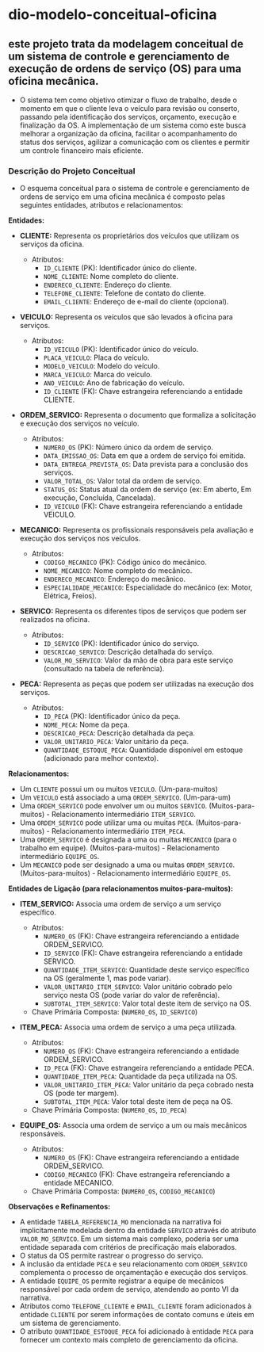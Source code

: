 # dio-modelo-conceitual-oficina
## este projeto trata da modelagem conceitual de um sistema de controle e gerenciamento de execução de ordens de serviço (OS) para uma oficina mecânica.
  - O sistema tem como objetivo otimizar o fluxo de trabalho, desde o momento em que o cliente leva o veículo para revisão ou conserto, passando pela identificação dos serviços, orçamento, execução e finalização da OS. A implementação de um sistema como este busca melhorar a organização da oficina, facilitar o acompanhamento do status dos serviços, agilizar a comunicação com os clientes e permitir um controle financeiro mais eficiente.

### Descrição do Projeto Conceitual
  - O esquema conceitual para o sistema de controle e gerenciamento de ordens de serviço em uma oficina mecânica é composto pelas seguintes entidades, atributos e relacionamentos:

**Entidades:**

* **CLIENTE:** Representa os proprietários dos veículos que utilizam os serviços da oficina.
    * Atributos:
        * `ID_CLIENTE` (PK): Identificador único do cliente.
        * `NOME_CLIENTE`: Nome completo do cliente.
        * `ENDERECO_CLIENTE`: Endereço do cliente.
        * `TELEFONE_CLIENTE`: Telefone de contato do cliente.
        * `EMAIL_CLIENTE`: Endereço de e-mail do cliente (opcional).

* **VEICULO:** Representa os veículos que são levados à oficina para serviços.
    * Atributos:
        * `ID_VEICULO` (PK): Identificador único do veículo.
        * `PLACA_VEICULO`: Placa do veículo.
        * `MODELO_VEICULO`: Modelo do veículo.
        * `MARCA_VEICULO`: Marca do veículo.
        * `ANO_VEICULO`: Ano de fabricação do veículo.
        * `ID_CLIENTE` (FK): Chave estrangeira referenciando a entidade CLIENTE.

* **ORDEM_SERVICO:** Representa o documento que formaliza a solicitação e execução dos serviços no veículo.
    * Atributos:
        * `NUMERO_OS` (PK): Número único da ordem de serviço.
        * `DATA_EMISSAO_OS`: Data em que a ordem de serviço foi emitida.
        * `DATA_ENTREGA_PREVISTA_OS`: Data prevista para a conclusão dos serviços.
        * `VALOR_TOTAL_OS`: Valor total da ordem de serviço.
        * `STATUS_OS`: Status atual da ordem de serviço (ex: Em aberto, Em execução, Concluída, Cancelada).
        * `ID_VEICULO` (FK): Chave estrangeira referenciando a entidade VEICULO.

* **MECANICO:** Representa os profissionais responsáveis pela avaliação e execução dos serviços nos veículos.
    * Atributos:
        * `CODIGO_MECANICO` (PK): Código único do mecânico.
        * `NOME_MECANICO`: Nome completo do mecânico.
        * `ENDERECO_MECANICO`: Endereço do mecânico.
        * `ESPECIALIDADE_MECANICO`: Especialidade do mecânico (ex: Motor, Elétrica, Freios).

* **SERVICO:** Representa os diferentes tipos de serviços que podem ser realizados na oficina.
    * Atributos:
        * `ID_SERVICO` (PK): Identificador único do serviço.
        * `DESCRICAO_SERVICO`: Descrição detalhada do serviço.
        * `VALOR_MO_SERVICO`: Valor da mão de obra para este serviço (consultado na tabela de referência).

* **PECA:** Representa as peças que podem ser utilizadas na execução dos serviços.
    * Atributos:
        * `ID_PECA` (PK): Identificador único da peça.
        * `NOME_PECA`: Nome da peça.
        * `DESCRICAO_PECA`: Descrição detalhada da peça.
        * `VALOR_UNITARIO_PECA`: Valor unitário da peça.
        * `QUANTIDADE_ESTOQUE_PECA`: Quantidade disponível em estoque (adicionado para melhor contexto).

**Relacionamentos:**

* Um `CLIENTE` possui um ou muitos `VEICULO`. (Um-para-muitos)
* Um `VEICULO` está associado a uma `ORDEM_SERVICO`. (Um-para-um)
* Uma `ORDEM_SERVICO` pode envolver um ou muitos `SERVICO`. (Muitos-para-muitos) - Relacionamento intermediário `ITEM_SERVICO`.
* Uma `ORDEM_SERVICO` pode utilizar uma ou muitas `PECA`. (Muitos-para-muitos) - Relacionamento intermediário `ITEM_PECA`.
* Uma `ORDEM_SERVICO` é designada a uma ou muitas `MECANICO` (para o trabalho em equipe). (Muitos-para-muitos) - Relacionamento intermediário `EQUIPE_OS`.
* Um `MECANICO` pode ser designado a uma ou muitas `ORDEM_SERVICO`. (Muitos-para-muitos) - Relacionamento intermediário `EQUIPE_OS`.

**Entidades de Ligação (para relacionamentos muitos-para-muitos):**

* **ITEM_SERVICO:** Associa uma ordem de serviço a um serviço específico.
    * Atributos:
        * `NUMERO_OS` (FK): Chave estrangeira referenciando a entidade ORDEM\_SERVICO.
        * `ID_SERVICO` (FK): Chave estrangeira referenciando a entidade SERVICO.
        * `QUANTIDADE_ITEM_SERVICO`: Quantidade deste serviço específico na OS (geralmente 1, mas pode variar).
        * `VALOR_UNITARIO_ITEM_SERVICO`: Valor unitário cobrado pelo serviço nesta OS (pode variar do valor de referência).
        * `SUBTOTAL_ITEM_SERVICO`: Valor total deste item de serviço na OS.
    * Chave Primária Composta: (`NUMERO_OS`, `ID_SERVICO`)

* **ITEM_PECA:** Associa uma ordem de serviço a uma peça utilizada.
    * Atributos:
        * `NUMERO_OS` (FK): Chave estrangeira referenciando a entidade ORDEM\_SERVICO.
        * `ID_PECA` (FK): Chave estrangeira referenciando a entidade PECA.
        * `QUANTIDADE_ITEM_PECA`: Quantidade da peça utilizada na OS.
        * `VALOR_UNITARIO_ITEM_PECA`: Valor unitário da peça cobrado nesta OS (pode ter margem).
        * `SUBTOTAL_ITEM_PECA`: Valor total deste item de peça na OS.
    * Chave Primária Composta: (`NUMERO_OS`, `ID_PECA`)

* **EQUIPE_OS:** Associa uma ordem de serviço a um ou mais mecânicos responsáveis.
    * Atributos:
        * `NUMERO_OS` (FK): Chave estrangeira referenciando a entidade ORDEM\_SERVICO.
        * `CODIGO_MECANICO` (FK): Chave estrangeira referenciando a entidade MECANICO.
    * Chave Primária Composta: (`NUMERO_OS`, `CODIGO_MECANICO`)

**Observações e Refinamentos:**

* A entidade `TABELA_REFERENCIA_MO` mencionada na narrativa foi implicitamente modelada dentro da entidade `SERVICO` através do atributo `VALOR_MO_SERVICO`. Em um sistema mais complexo, poderia ser uma entidade separada com critérios de precificação mais elaborados.
* O status da OS permite rastrear o progresso do serviço.
* A inclusão da entidade `PECA` e seu relacionamento com `ORDEM_SERVICO` complementa o processo de orçamentação e execução dos serviços.
* A entidade `EQUIPE_OS` permite registrar a equipe de mecânicos responsável por cada ordem de serviço, atendendo ao ponto VI da narrativa.
* Atributos como `TELEFONE_CLIENTE` e `EMAIL_CLIENTE` foram adicionados à entidade `CLIENTE` por serem informações de contato comuns e úteis em um sistema de gerenciamento.
* O atributo `QUANTIDADE_ESTOQUE_PECA` foi adicionado à entidade `PECA` para fornecer um contexto mais completo de gerenciamento da oficina.
